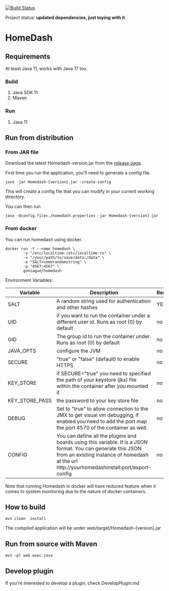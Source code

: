[![Build Status](https://drone.ftpix.com/api/badges/lamarios/Homedash2/status.svg)](https://drone.ftpix.com/lamarios/Homedash2)

Project status: **updated dependencies, just toying with it**.

# HomeDash

## Requirements

At least Java 11, works with Java 17 too.

### Build

1. Java SDK 11
2. Maven

### Run

1. Java 11

## Run from distribution

### From JAR file

Download the latest Homedash-version.jar from the [release page](https://github.com/lamarios/Homedash2/releases).

First time you run the application, you'll need to generate a config file.
```
java -jar Homedash-{version}.jar -create-config
```

This will create a config file that you can modify in your current working directory.

You can then run 
```
java -Dconfig.file=./homedash.properties -jar Homedash-{version}.jar
```

### From docker

You can run homedash using docker.

```
docker run -t --name homedash \
        -v "/etc/localtime:/etc/localtime:ro" \
        -v "/your/path/to/save/data:/data" \
        -e "SALT=somerandomstring" \
        -p "4567:4567" \
        gonzague/homedash
```
Environment Variables:

| Variable | Description | Required |
| ---------- | ------------- | ---------- |
| SALT | A random string used for authentication and other hashes | YES |
| UID | if you want to run the container under a different user id. Runs as root (0) by default | no |
| GID | The group id to run the container under. Runs as root (0) by default | no |
| JAVA_OPTS | configure the JVM | no |
| SECURE | "true" or "false" (default) to enable HTTPS  | no |
| KEY_STORE | if SECURE="true" you need to specified the path of your keystore (jks) file within the container after you mounted it | no |
| KEY_STORE_PASS | the password to your key store file | no | 
| DEBUG | Set to "true" to allow connection to the JMX to get visual vm debugging, if enabled you need to add the port map the port 4570 of the container as well. | no | 
| CONFIG | You can define all the plugins and boards using this variable. It is a JSON format. You can generate this JSON from an existing instance of homedash at the url http://yourhomedashinstall:port/export-config | no |


Note that running Homedash in docker will have reduced feature when it comes to system monitoring due to the nature of docker containers.
## How to build

```
mvn clean  install
```

The compiled application will be under web/target/Homedash-{version}.jar

## Run from source with Maven

```
mvn -pl web exec:java
```
## Develop plugin

If you're interested to develop a plugin, check DevelopPlugin.md
